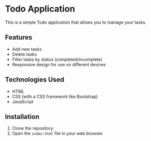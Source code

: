 # Todo Application

This is a simple Todo application that allows you to manage your tasks.

## Features

- Add new tasks
- Delete tasks
- Filter tasks by status (completed/incomplete)
- Responsive design for use on different devices

## Technologies Used

- HTML
- CSS (with a CSS framework like Bootstrap)
- JavaScript

## Installation

1. Clone the repository:
2. Open the `index.html` file in your web browser.
